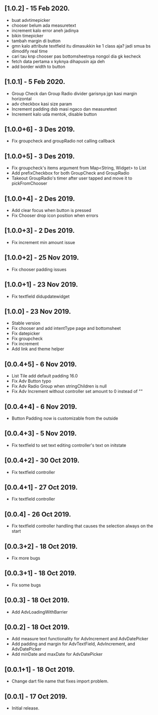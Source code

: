 ## [1.0.2] - 15 Feb 2020.

* buat advtimepicker
* chooser belum ada measuretext
* increment kalo error aneh jadinya
* bikin timepicker
* tambah margin di button
* gmn kalo attribute textfield itu dimasukkin ke 1 class aja? jadi smua bs dimodify real time
* cari tau knp chooser pas bottomsheetnya nongol dia gk kecheck
* fetch data pertama x kyknya dihapusin aja deh
* add border width to button

## [1.0.1] - 5 Feb 2020.

* Group Check dan Group Radio divider garisnya jgn kasi margin horizontal
* adv checkbox kasi size param
* Increment padding dsb masi ngaco dan measuretext
* Increment kalo uda mentok, disable button

## [1.0.0+6] - 3 Des 2019.

* Fix groupcheck and groupRadio not calling callback

## [1.0.0+5] - 3 Des 2019.

* Fix groupcheck's items argument from Map<String, Widget> to List<AdvGroupCheckItem>
* Add prefixCheckbox for both GroupCheck and GroupRadio
* Takeout GroupRadio's timer after user tapped and move it to pickFromChooser

## [1.0.0+4] - 2 Des 2019.

* Add clear focus when button is pressed
* Fix Chooser drop icon position when errors

## [1.0.0+3] - 2 Des 2019.

* Fix increment min amount issue

## [1.0.0+2] - 25 Nov 2019.

* Fix chooser padding issues

## [1.0.0+1] - 23 Nov 2019.

* Fix textfield didupdatewidget

## [1.0.0] - 23 Nov 2019.

* Stable version
* Fix chooser and add intentType page and bottomsheet
* Fix datepicker
* Fix groupcheck
* Fix increment
* Add link and theme helper

## [0.0.4+5] - 6 Nov 2019.

* List Tile add default padding 16.0
* Fix Adv Button typo
* Fix Adv Radio Group when stringChildren is null
* Fix Adv Increment without controller set amount to 0 instead of ""

## [0.0.4+4] - 6 Nov 2019.

* Button Padding now is customizable from the outside

## [0.0.4+3] - 5 Nov 2019.

* Fix textfield to set text editing controller's text on initstate

## [0.0.4+2] - 30 Oct 2019.

* Fix textfield controller

## [0.0.4+1] - 27 Oct 2019.

* Fix textfield controller

## [0.0.4] - 26 Oct 2019.

* Fix textfield controller handling that causes the selection always on the start

## [0.0.3+2] - 18 Oct 2019.

* Fix more bugs

## [0.0.3+1] - 18 Oct 2019.

* Fix some bugs

## [0.0.3] - 18 Oct 2019.

* Add AdvLoadingWithBarrier

## [0.0.2] - 18 Oct 2019.

* Add measure text functionality for AdvIncrement and AdvDatePicker
* Add padding and margin for AdvTextField, AdvIncrement, and AdvDatePicker
* Add minDate and maxDate for AdvDatePicker

## [0.0.1+1] - 18 Oct 2019.

* Change dart file name that fixes import problem.

## [0.0.1] - 17 Oct 2019.

* Initial release.
